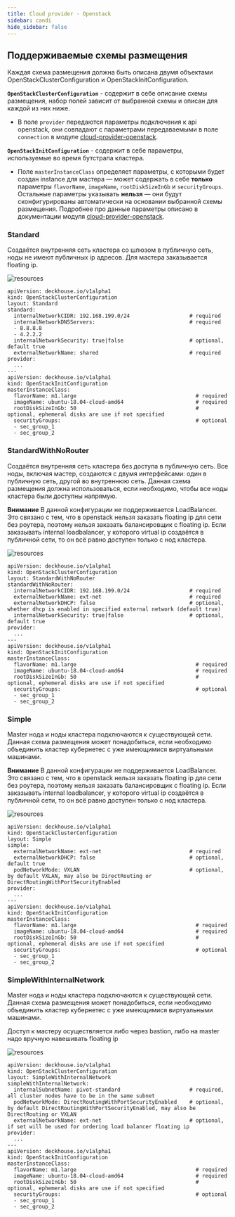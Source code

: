```yaml
---
title: Cloud provider - Openstack
sidebar: candi
hide_sidebar: false
---
```


## Поддерживаемые схемы размещения

Каждая схема размещения должна быть описана двумя объектами OpenStackClusterConfiguration и OpenStackInitConfiguration.

**`OpenStackClusterConfiguration`** - содержит в себе описание схемы размещения, набор полей зависит от выбранной схемы и описан
для каждой из них ниже.
* В поле `provider` передаются параметры подключения к api openstack, они совпадают с параметрами
передаваемыми в поле `connection` в модуле [cloud-provider-openstack](/modules/030-cloud-provider-openstack/README.md#параметры).

**`OpenStackInitConfiguration`** - содержит в себе параметры, используемые во время бутстрапа кластера.
* Поле `masterInstanceClass` определяет параметры, с которыми будет создан instance для мастера — может содержать в себе **только** параметры `flavorName`, `imageName`, `rootDiskSizeInGb` и `securityGroups`. Остальные параметры указывать **нельзя** — они будут сконфигурированы автоматически на основании выбранной
схемы размещения. Подробнее про данные параметры описано в документации модуля [cloud-provider-openstack](/modules/030-cloud-provider-openstack/README.md#openstackinstanceclass-custom-resource).

### Standard
Создаётся внутренняя сеть кластера со шлюзом в публичную сеть, ноды не имеют публичных ip адресов. Для мастера заказывается
floating ip.

![resources](https://docs.google.com/drawings/d/e/2PACX-1vSTIcQnxcwHsgANqHE5Ry_ZcetYX2lTFdDjd3Kip5cteSbUxwRjR3NigwQzyTMDGX10_Avr_mizOB5o/pub?w=960&h=720)
<!--- Исходник: https://docs.google.com/drawings/d/1hjmDn2aJj3ru3kBR6Jd6MAW3NWJZMNkend_K43cMN0w/edit --->

```
apiVersion: deckhouse.io/v1alpha1
kind: OpenStackClusterConfiguration
layout: Standard
standard:
  internalNetworkCIDR: 192.168.199.0/24                   # required
  internalNetworkDNSServers:                              # required
  - 8.8.8.8
  - 4.2.2.2
  internalNetworkSecurity: true|false                     # optional, default true
  externalNetworkName: shared                             # required
provider:
  ...
---
apiVersion: deckhouse.io/v1alpha1
kind: OpenStackInitConfiguration
masterInstanceClass:
  flavorName: m1.large                                      # required
  imageName: ubuntu-18.04-cloud-amd64                       # required
  rootDiskSizeInGb: 50                                      # optional, ephemeral disks are use if not specified
  securityGroups:                                           # optional
  - sec_group_1
  - sec_group_2
```

### StandardWithNoRouter
Создаётся внутренняя сеть кластера без доступа в публичную сеть. Все ноды, включая мастер, создаются с двумя интерфейсами:
один в публичную сеть, другой во внутреннюю сеть. Данная схема размещения должна использоваться, если необходимо, чтобы
все ноды кластера были доступны напрямую.

**Внимание**
В данной конфигурации не поддерживается LoadBalancer. Это связано с тем, что в openstack нельзя заказать floating ip для
сети без роутера, поэтому нельзя заказать балансировщик с floating ip. Если заказывать internal loadbalancer, у которого
virtual ip создаётся в публичной сети, то он всё равно доступен только с нод кластера.

![resources](https://docs.google.com/drawings/d/e/2PACX-1vR9Vlk22tZKpHgjOeQO2l-P0hyAZiwxU6NYGaLUsnv-OH0so8UXNnvrkNNiAROMHVI9iBsaZpfkY-kh/pub?w=960&h=720)
<!--- Исходник: https://docs.google.com/drawings/d/1gkuJhyGza0bXB2lcjdsQewWLEUCjqvTkkba-c5LtS_E/edit --->

```
apiVersion: deckhouse.io/v1alpha1
kind: OpenStackClusterConfiguration
layout: StandardWithNoRouter
standardWithNoRouter:
  internalNetworkCIDR: 192.168.199.0/24                   # required
  externalNetworkName: ext-net                            # required
  externalNetworkDHCP: false                              # optional, whether dhcp is enabled in specified external network (default true)   
  internalNetworkSecurity: true|false                     # optional, default true
provider:
  ...
---
apiVersion: deckhouse.io/v1alpha1
kind: OpenStackInitConfiguration
masterInstanceClass:
  flavorName: m1.large                                      # required
  imageName: ubuntu-18.04-cloud-amd64                       # required
  rootDiskSizeInGb: 50                                      # optional, ephemeral disks are use if not specified
  securityGroups:                                           # optional
  - sec_group_1
  - sec_group_2
```

### Simple

Master нода и ноды кластера подключаются к существующей сети. Данная схема размещения может понадобиться, если необходимо
объединить кластер кубернетес с уже имеющимися виртуальными машинами.

**Внимание**
В данной конфигурации не поддерживается LoadBalancer. Это связано с тем, что в openstack нельзя заказать floating ip для
сети без роутера, поэтому нельзя заказать балансировщик с floating ip. Если заказывать internal loadbalancer, у которого
virtual ip создаётся в публичной сети, то он всё равно доступен только с нод кластера.

![resources](https://docs.google.com/drawings/d/e/2PACX-1vTZbaJg7oIvoh2hkEW-DKbqeujhOiJtv_JSvfvDfXE9-mX_p6uggoY1Z9N2EAJ79c7IMfQC9ttQAmaP/pub?w=960&h=720) 
<!--- Исходник: https://docs.google.com/drawings/d/1l-vKRNA1NBPIci3Ya8r4dWL5KA9my7_wheFfMR38G10/edit --->

```
apiVersion: deckhouse.io/v1alpha1
kind: OpenStackClusterConfiguration
layout: Simple
simple:
  externalNetworkName: ext-net                            # required
  externalNetworkDHCP: false                              # optional, default true   
  podNetworkMode: VXLAN                                   # optional, by default VXLAN, may also be DirectRouting or DirectRoutingWithPortSecurityEnabled
provider:
  ...
---
apiVersion: deckhouse.io/v1alpha1
kind: OpenStackInitConfiguration
masterInstanceClass:
  flavorName: m1.large                                      # required
  imageName: ubuntu-18.04-cloud-amd64                       # required
  rootDiskSizeInGb: 50                                      # optional, ephemeral disks are use if not specified
  securityGroups:                                           # optional
  - sec_group_1
  - sec_group_2
```

### SimpleWithInternalNetwork

Master нода и ноды кластера подключаются к существующей сети. Данная схема размещения может понадобиться, если необходимо
объединить кластер кубернетес с уже имеющимися виртуальными машинами.

Доступ к мастеру осуществляется либо через bastion, либо на master надо вручную навешивать floating ip

![resources](https://docs.google.com/drawings/d/e/2PACX-1vQOcYZPtHBqMtlNx9PDcMrqI0WEwRssL-oXONnrOoKNaIx1fcEODo9dK2zOoF1wbKeKJlhphFTuefB-/pub?w=960&h=720) 
<!--- Исходник: https://docs.google.com/drawings/d/1H9HGOn4abpmZwIhpwwdZSSO9izvyOZakG8HpmmzZZEo/edit --->


```
apiVersion: deckhouse.io/v1alpha1
kind: OpenStackClusterConfiguration
layout: SimpleWithInternalNetwork
simpleWithInternalNetwork:
  internalSubnetName: pivot-standard                      # required, all cluster nodes have to be in the same subnet
  podNetworkMode: DirectRoutingWithPortSecurityEnabled    # optional, by default DirectRoutingWithPortSecurityEnabled, may also be DirectRouting or VXLAN
  externalNetworkName: ext-net                            # optional, if set will be used for ordering load balancer floating ip
provider:
  ...
---
apiVersion: deckhouse.io/v1alpha1
kind: OpenStackInitConfiguration
masterInstanceClass:
  flavorName: m1.large                                      # required
  imageName: ubuntu-18.04-cloud-amd64                       # required
  rootDiskSizeInGb: 50                                      # optional, ephemeral disks are use if not specified
  securityGroups:                                           # optional
  - sec_group_1
  - sec_group_2
```

